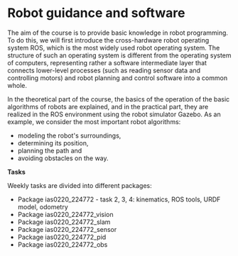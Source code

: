 # Robot guidance and software

The aim of the course is to provide basic knowledge in robot programming.
To do this, we will first introduce the cross-hardware robot operating system ROS, which is the most widely used robot operating system. 
The structure of such an operating system is different from the operating system of computers, 
representing rather a software intermediate layer that connects lower-level processes (such as reading sensor data and controlling motors) 
and robot planning and control software into a common whole.

In the theoretical part of the course, the basics of the operation of the basic algorithms of robots are explained, 
and in the practical part, they are realized in the ROS environment using the robot simulator Gazebo. 
As an example, we consider the most important robot algorithms:
- modeling the robot's surroundings, 
- determining its position, 
- planning the path and 
- avoiding obstacles on the way.

**Tasks**

Weekly tasks are divided into different packages:
- Package ias0220_224772 - task 2, 3, 4: kinematics, ROS tools, URDF model, odometry
- Package ias0220_224772_vision 
- Package ias0220_224772_slam
- Package ias0220_224772_sensor
- Package ias0220_224772_pid
- Package ias0220_224772_obs


